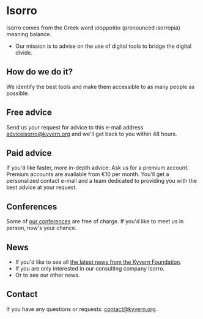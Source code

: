 # Isorro
Isorro comes from the Greek word ισορροπία (pronounced isorropia) meaning balance.
- Our mission is to advise on the use of digital tools to bridge the digital divide.
## How do we do it?
We identify the best tools and make them accessible to as many people as possible.
## Free advice
Send us your request for advice to this e-mail address adviceisorro@kyvern.org and we'll get back to you within 48 hours.
## Paid advice
If you'd like faster, more in-depth advice: Ask us for a premium account. Premium accounts are available from €10 per month.
You'll get a personalized contact e-mail and a team dedicated to providing you with the best advice at your request.
## Conferences
Some of [our conferences](https://github.com/kyvernfoundation/conferences) are free of charge. If you'd like to meet us in person, now's your chance.
## News
- If you'd like to see all [the latest news from the Kyvern Foundation](https://github.com/kyvernfoundation/news).
- If you are only interested in our consulting company Isorro.
- Or to see our other news.
## Contact
If you have any questions or requests: contact@kyvern.org.
